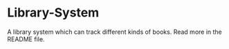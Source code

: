 # Library-System
A library system which can track different kinds of books. Read more in the README file. 
